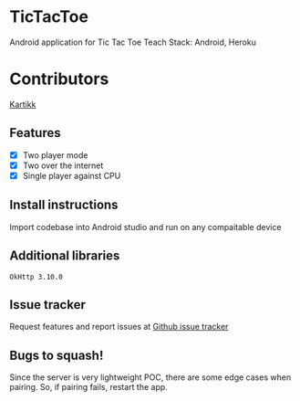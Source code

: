 # TicTacToe
Android application for Tic Tac Toe
Teach Stack: Android, Heroku

# Contributors
[Kartikk](https://github.com/kartikk)

## Features
- [x] Two player mode
- [x] Two over the internet
- [x] Single player against CPU

## Install instructions
Import codebase into Android studio and run on any compaitable device

## Additional libraries
    OkHttp 3.10.0

## Issue tracker
Request features and report issues at [Github issue tracker](https://github.com/kartikk/TicTacToe/issues)

## Bugs to squash!
Since the server is very lightweight POC, there are some edge cases when pairing. So, if pairing fails, restart the app.
